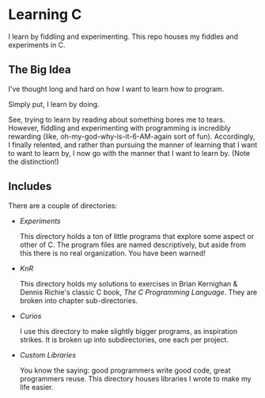 Learning C
==========

I learn by fiddling and experimenting. This repo houses my fiddles and experiments in C.

The Big Idea
------------

I've thought long and hard on how I want to learn how to program.

Simply put, I learn by doing.

See, trying to learn by reading about something bores me to tears. However, fiddling and experimenting with programming is incredibly rewarding (like, oh-my-god-why-is-it-6-AM-again sort of fun). Accordingly, I finally relented, and rather than pursuing the manner of learning that I want to want to learn by, I now go with the manner that I want to learn by. (Note the distinction!)

Includes
--------

There are a couple of directories:

*	_Experiments_

	This directory holds a ton of little programs that explore some aspect or other of C. The program files are named descriptively, but aside from this there is no real organization. You have been warned!
*	_KnR_

	This directory holds my solutions to exercises in Brian Kernighan & Dennis Richie's classic C book, _The C Programming Language_. They are broken into chapter sub-directories.
*	_Curios_

	I use this directory to make slightly bigger programs, as inspiration strikes. It is broken up into subdirectories, one each per project.
*	_Custom Libraries_

	You know the saying: good programmers write good code, great programmers reuse. This directory houses libraries I wrote to make my life easier.
